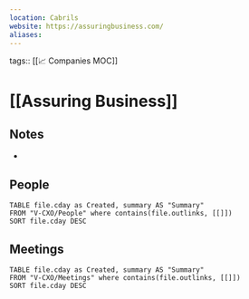 ```yaml
---
location: Cabrils
website: https://assuringbusiness.com/
aliases:
---
```

tags:: [[📈 Companies MOC]]

# [[Assuring Business]]

## Notes
- 

## People
```dataview
TABLE file.cday as Created, summary AS "Summary"
FROM "V-CXO/People" where contains(file.outlinks, [[]])
SORT file.cday DESC
```

## Meetings
```dataview
TABLE file.cday as Created, summary AS "Summary"
FROM "V-CXO/Meetings" where contains(file.outlinks, [[]])
SORT file.cday DESC
```